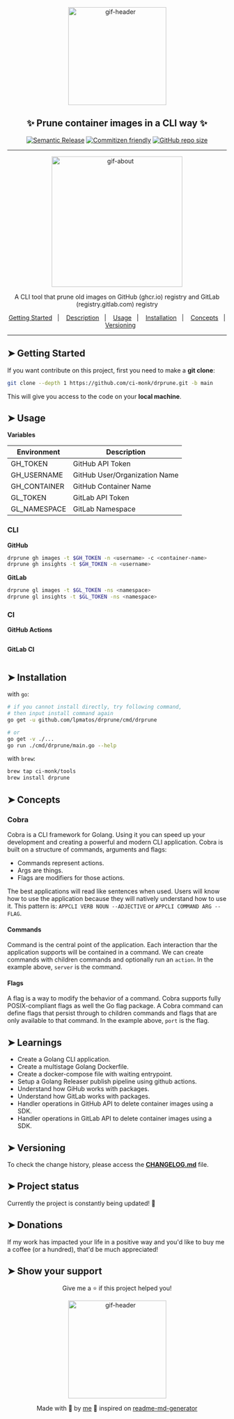 <div align="center">

<img alt="gif-header" src="https://github.com/lpmatos/personal-resume/blob/main/assets/coding.gif" width="225"/>

<h2>✨ Prune container images in a CLI way ✨</h2>

[![Semantic Release](https://img.shields.io/badge/%20%20%F0%9F%93%A6%F0%9F%9A%80-semantic--release-e10079.svg)]()
[![Commitizen friendly](https://img.shields.io/badge/commitizen-friendly-brightgreen.svg)]()
[![GitHub repo size](https://img.shields.io/github/repo-size/lpmatos/ghcr-prune)](https://github.com/lpmatos/ghcr-prune)

---

<img alt="gif-about" src="https://github.com/lpmatos/personal-resume/blob/main/assets/hey.gif" width="300"/>

<p>A CLI tool that prune old images on GitHub (ghcr.io) registry and GitLab (registry.gitlab.com) registry</p>

<p>
  <a href="#getting-started">Getting Started</a>&nbsp;&nbsp;&nbsp;|&nbsp;&nbsp;&nbsp;
  <a href="#description">Description</a>&nbsp;&nbsp;&nbsp;|&nbsp;&nbsp;&nbsp;
  <a href="#usage">Usage</a>&nbsp;&nbsp;&nbsp;|&nbsp;&nbsp;&nbsp;
  <a href="#installation">Installation</a>&nbsp;&nbsp;&nbsp;|&nbsp;&nbsp;&nbsp;
  <a href="#concepts">Concepts</a>&nbsp;&nbsp;&nbsp;|&nbsp;&nbsp;&nbsp;
  <a href="#versioning">Versioning</a>
</p>

</div>

---

## ➤ Getting Started <a name = "getting-started"></a>

If you want contribute on this project, first you need to make a **git clone**:

```bash
git clone --depth 1 https://github.com/ci-monk/drprune.git -b main
```

This will give you access to the code on your **local machine**.

## ➤ Usage <a name = "usage"></a>

**Variables**

| Environment  	| Description                   	|
|--------------	|-------------------------------	|
| GH_TOKEN     	| GitHub API Token              	|
| GH_USERNAME  	| GitHub User/Organization Name 	|
| GH_CONTAINER 	| GitHub Container Name         	|
| GL_TOKEN     	| GitLab API Token              	|
| GL_NAMESPACE 	| GitLab Namespace              	|

### CLI

**GitHub**

```bash
drprune gh images -t $GH_TOKEN -n <username> -c <container-name>
drprune gh insights -t $GH_TOKEN -n <username>
```

**GitLab**

```bash
drprune gl images -t $GL_TOKEN -ns <namespace>
drprune gl insights -t $GL_TOKEN -ns <namespace>
```

### CI

**GitHub Actions**

```yaml

```

**GitLab CI**

```yaml

```

## ➤ Installation <a name = "installation"></a>

with `go`:

```bash
# if you cannot install directly, try following command,
# then input install command again
go get -u github.com/lpmatos/drprune/cmd/drprune

# or
go get -v ./...
go run ./cmd/drprune/main.go --help
```

with `brew`:

```bash
brew tap ci-monk/tools
brew install drprune
```

## ➤ Concepts <a name = "concepts"></a>

### Cobra

Cobra is a CLI framework for Golang. Using it you can speed up your development and creating a powerful and modern CLI application. Cobra is built on a structure of commands, arguments and flags:

- Commands represent actions.
- Args are things.
- Flags are modifiers for those actions.

The best applications will read like sentences when used. Users will know how to use the application because they will natively understand how to use it. This pattern is: `APPCLI VERB NOUN --ADJECTIVE` or `APPCLI COMMAND ARG --FLAG`.

#### Commands

Command is the central point of the application. Each interaction thar the application supports will be contained in a command. We can create commands with children commands and optionally run an `action`. In the example above, `server` is the command.

#### Flags

A flag is a way to modify the behavior of a command. Cobra supports fully POSIX-compliant flags as well the Go flag package. A Cobra command can define flags that persist through to children commands and flags that are only available to that command. In the example above, `port` is the flag.

## ➤ Learnings <a name = "learnings"></a>

- Create a Golang CLI application.
- Create a multistage Golang Dockerfile.
- Create a docker-compose file with waiting entrypoint.
- Setup a Golang Releaser publish pipeline using github actions.
- Understand how GiHub works with packages.
- Understand how GitLab works with packages.
- Handler operations in GitHub API to delete container images using a SDK.
- Handler operations in GitLab API to delete container images using a SDK.

## ➤ Versioning <a name = "versioning"></a>

To check the change history, please access the [**CHANGELOG.md**](CHANGELOG.md) file.

## ➤ Project status <a name = "project-status"></a>

Currently the project is constantly being updated! 👾

## ➤ Donations <a name = "donations"></a>

If my work has impacted your life in a positive way and you'd like to buy me a coffee (or a hundred), that'd be much appreciated!

## ➤ Show your support <a name = "show-your-support"></a>

<div align="center">

Give me a ⭐️ if this project helped you!

<img alt="gif-header" src="https://www.icegif.com/wp-content/uploads/baby-yoda-bye-bye-icegif.gif" width="225"/>

Made with 💜 by [me](https://github.com/lpmatos) 👋 inspired on [readme-md-generator](https://github.com/kefranabg/readme-md-generator)

</div>
